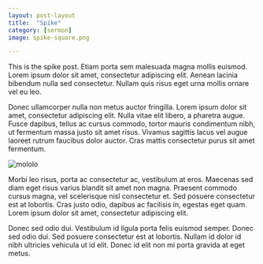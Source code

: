 ```yaml
---
layout: post-layout
title:  "Spike"
category: [sermon]
image: spike-square.png

---
```


This is the spike post. Etiam porta sem malesuada magna mollis euismod. Lorem ipsum dolor sit amet, consectetur adipiscing elit. Aenean lacinia bibendum nulla sed consectetur. Nullam quis risus eget urna mollis ornare vel eu leo.

Donec ullamcorper nulla non metus auctor fringilla. Lorem ipsum dolor sit amet, consectetur adipiscing elit. Nulla vitae elit libero, a pharetra augue. Fusce dapibus, tellus ac cursus commodo, tortor mauris condimentum nibh, ut fermentum massa justo sit amet risus. Vivamus sagittis lacus vel augue laoreet rutrum faucibus dolor auctor. Cras mattis consectetur purus sit amet fermentum.
 
 <div class=""><img src="/img/mololo.jpg" alt="mololo" /></div>
 
 
Morbi leo risus, porta ac consectetur ac, vestibulum at eros. Maecenas sed diam eget risus varius blandit sit amet non magna. Praesent commodo cursus magna, vel scelerisque nisl consectetur et. Sed posuere consectetur est at lobortis. Cras justo odio, dapibus ac facilisis in, egestas eget quam. Lorem ipsum dolor sit amet, consectetur adipiscing elit.

Donec sed odio dui. Vestibulum id ligula porta felis euismod semper. Donec sed odio dui. Sed posuere consectetur est at lobortis. Nullam id dolor id nibh ultricies vehicula ut id elit. Donec id elit non mi porta gravida at eget metus.
